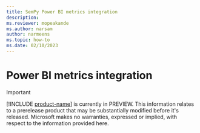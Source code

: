 ```yaml
---
title: SemPy Power BI metrics integration
description:
ms.reviewer: mopeakande
ms.author: narsam
author: narmeens
ms.topic: how-to
ms.date: 02/10/2023
---
```


# Power BI metrics integration

> [!IMPORTANT]
> [!INCLUDE [product-name](../includes/product-name.md)] is currently in PREVIEW. This information relates to a prerelease product that may be substantially modified before it's released. Microsoft makes no warranties, expressed or implied, with respect to the information provided here.

